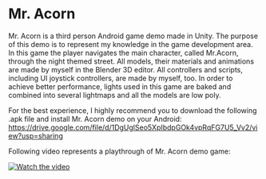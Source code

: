 # Mr. Acorn

Mr. Acorn is a third person Android game demo made in Unity. The purpose of this demo is to represent my knowledge in the game development area. In this game the player navigates the main character, called Mr.Acorn, through the night themed street. All models, their materials  and animations are made by myself in the Blender 3D editor. All controllers and scripts, including UI joystick controllers, are made by myself, too. In order to achieve better performance, lights used in this game are baked and combined into several lightmaps and all the models are low poly. 

For the best experience, I highly recommend you to download the following .apk file and install Mr. Acorn demo on your Android: https://drive.google.com/file/d/1DgUglSeo5XpIbdpGOk4vpRqFG7U5_Vv2/view?usp=sharing

Following video represents a playthrough of Mr. Acorn demo game:

[![Watch the video](https://img.youtube.com/vi/1jkrwICEwkQ/maxresdefault.jpg)](https://www.youtube.com/watch?v=1jkrwICEwkQ)
